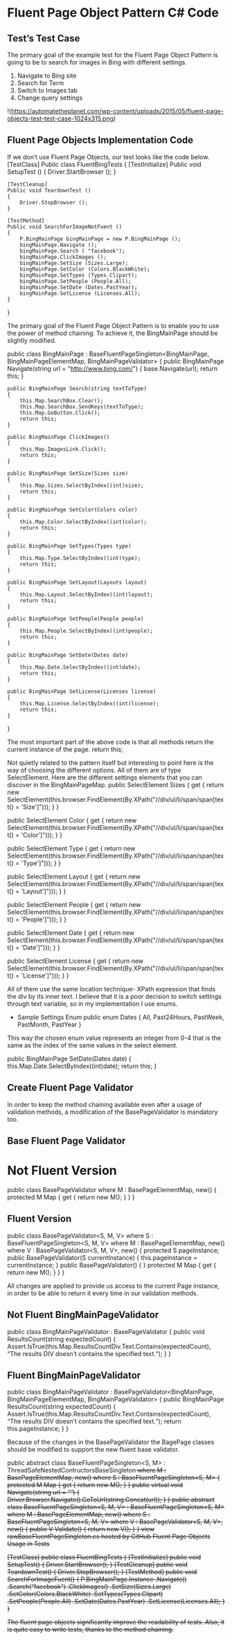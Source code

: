 # Fluent Page Object Pattern C# Code

## Test’s Test Case

The primary goal of the example test for the Fluent Page Object Pattern is going to be to search for images in Bing with different settings.
1. Navigate to Bing site
2. Search for Term
3. Switch to Images tab
4. Change query settings

!(https://automatetheplanet.com/wp-content/uploads/2015/05/fluent-page-objects-test-test-case-1024x315.png)

## Fluent Page Objects Implementation Code

If we don’t use Fluent Page Objects, our test looks like the code below.
[TestClass]
Public class FluentBingTests
{ 
    [TestInitialize]
    Public void SetupTest ()
    {
        Driver.StartBrowser ();
    }

    [TestCleanup]
    Public void TeardownTest ()
    {
        Driver.StopBrowser ();
    }

    [TestMethod]
    Public void SearchForImageNotFuent ()
    {
        P.BingMainPage bingMainPage = new P.BingMainPage ();
        bingMainPage.Navigate ();
        bingMainPage.Search ( "facebook");
        bingMainPage.ClickImages ();
        bingMainPage.SetSize (Sizes.Large);
        bingMainPage.SetColor (Colors.BlackWhite);
        bingMainPage.SetTypes (Types.Clipart);
        bingMainPage.SetPeople (People.All);
        bingMainPage.SetDate (Dates.PastYear);
        bingMainPage.SetLicense (Licenses.All);
    }
}

The primary goal of the Fluent Page Object Pattern is to enable you to use the power of method chaining. To achieve it, the BingMainPage should be slightly modified.

public class BingMainPage : BaseFluentPageSingleton<BingMainPage, BingMainPageElementMap, BingMainPageValidator>
{
    public BingMainPage Navigate(string url = "http://www.bing.com/")
    {
        base.Navigate(url);
        return this;
    }

    public BingMainPage Search(string textToType)
    {
        this.Map.SearchBox.Clear();
        this.Map.SearchBox.SendKeys(textToType);
        this.Map.GoButton.Click();
        return this;
    }

    public BingMainPage ClickImages()
    {
        this.Map.ImagesLink.Click();
        return this;
    }

    public BingMainPage SetSize(Sizes size)
    {
        this.Map.Sizes.SelectByIndex((int)size);
        return this;
    }

    public BingMainPage SetColor(Colors color)
    {
        this.Map.Color.SelectByIndex((int)color);
        return this;
    }

    public BingMainPage SetTypes(Types type)
    {
        this.Map.Type.SelectByIndex((int)type);
        return this;
    }

    public BingMainPage SetLayout(Layouts layout)
    {
        this.Map.Layout.SelectByIndex((int)layout);
        return this;
    }

    public BingMainPage SetPeople(People people)
    {
        this.Map.People.SelectByIndex((int)people);
        return this;
    }

    public BingMainPage SetDate(Dates date)
    {
        this.Map.Date.SelectByIndex((int)date);
        return this;
    }

    public BingMainPage SetLicense(Licenses license)
    {
        this.Map.License.SelectByIndex((int)license);
        return this;
    }
}

The most important part of the above code is that all methods return the current instance of the page.
return this;

Not quietly related to the pattern itself but interesting to point here is the way of choosing the different options. All of them are of type SelectElement. Here are the different settings elements that you can discover in the BingMainPageMap.
public SelectElement Sizes
{
    get
    {
        return new SelectElement(this.browser.FindElement(By.XPath("//div/ul/li/span/span[text() = 'Size']")));
    }
}

public SelectElement Color
{
    get
    {
        return new SelectElement(this.browser.FindElement(By.XPath("//div/ul/li/span/span[text() = 'Color']")));
    }
}

public SelectElement Type
{
    get
    {
        return new SelectElement(this.browser.FindElement(By.XPath("//div/ul/li/span/span[text() = 'Type']")));
    }
}

public SelectElement Layout
{
    get
    {
        return new SelectElement(this.browser.FindElement(By.XPath("//div/ul/li/span/span[text() = 'Layout']")));
    }
}

public SelectElement People
{
    get
    {
        return new SelectElement(this.browser.FindElement(By.XPath("//div/ul/li/span/span[text() = 'People']")));
    }
}

public SelectElement Date
{
    get
    {
        return new SelectElement(this.browser.FindElement(By.XPath("//div/ul/li/span/span[text() = 'Date']")));
    }
}

public SelectElement License
{
    get
    {
        return new SelectElement(this.browser.FindElement(By.XPath("//div/ul/li/span/span[text() = 'License']")));
    }
}

All of them use the same location technique- XPath expression that finds the div by its inner text.
I believe that it is a poor decision to switch settings through text variable, so in my implementation I use enums.
* Sample Settings Enum
public enum Dates
{
All,
Past24Hours,
PastWeek,
PastMonth,
PastYear
}

This way the chosen enum value represents an integer from 0-4 that is the same as the index of the same values in the select element.

public BingMainPage SetDate(Dates date)
{
this.Map.Date.SelectByIndex((int)date);
return this;
}

## Create Fluent Page Validator

In order to keep the method chaining available even after a usage of validation methods, a modification of the BasePageValidator is mandatory too.
## Base Fluent Page Validator
# Not Fluent Version

public class BasePageValidator<M>
where M : BasePageElementMap, new()
{
protected M Map
{
get
{
return new M();
}
}
}

## Fluent Version

public class BasePageValidator<S, M, V>
where S : BaseFluentPageSingleton<S, M, V>
where M : BasePageElementMap, new()
where V : BasePageValidator<S, M, V>, new()
{
protected S pageInstance;
public BasePageValidator(S currentInstance)
{
this.pageInstance = currentInstance;
}
public BasePageValidator()
{
}
protected M Map
{
get
{
return new M();
}
}
}


All changes are applied to provide us access to the current Page instance, in order to be able to return it every time in our validation methods.
## Not Fluent BingMainPageValidator

public class BingMainPageValidator : BasePageValidator<BingMainPageElementMap>
{
public void ResultsCount(string expectedCount)
{
Assert.IsTrue(this.Map.ResultsCountDiv.Text.Contains(expectedCount), “The results DIV doesn’t contains the specified text.“);
}
}

## Fluent BingMainPageValidator

public class BingMainPageValidator : BasePageValidator<BingMainPage, BingMainPageElementMap, BingMainPageValidator>
{
public BingMainPage ResultsCount(string expectedCount)
{
Assert.IsTrue(this.Map.ResultsCountDiv.Text.Contains(expectedCount), “The results DIV doesn’t contains the specified text.“);
return this.pageInstance;
}
}

Because of the changes in the BasePageValidator the BagePage classes should be modified to support the new fluent base validator.

public abstract class BaseFluentPageSingleton<S, M> : ThreadSafeNestedContructorsBaseSingleton<S>
where M : BasePageElementMap, new()
where S : BaseFluentPageSingleton<S, M>
{
protected M Map
{
get
{
return new M();
}
}
public virtual void Navigate(string url = ““)
{
Driver.Browser.Navigate().GoToUrl(string.Concat(url));
}
}
public abstract class BaseFluentPageSingleton<S, M, V> : BaseFluentPageSingleton<S, M>
where M : BasePageElementMap, new()
where S : BaseFluentPageSingleton<S, M, V>
where V : BasePageValidator<S, M, V>, new()
{
public V Validate()
{
return new V();
}
}
view rawBaseFluentPageSingleton.cs hosted by GitHub
Fluent Page Objects Usage in Tests

[TestClass]
public class FluentBingTests
{
[TestInitialize]
public void SetupTest()
{
Driver.StartBrowser();
}
[TestCleanup]
public void TeardownTest()
{
Driver.StopBrowser();
}
[TestMethod]
public void SearchForImageFuent()
{
P.BingMainPage.Instance
.Navigate()
.Search(“facebook“)
.ClickImages()
.SetSize(Sizes.Large)
.SetColor(Colors.BlackWhite)
.SetTypes(Types.Clipart)
.SetPeople(People.All)
.SetDate(Dates.PastYear)
.SetLicense(Licenses.All);
}
}

The fluent page objects significantly improve the readability of tests. Also, it is quite easy to write tests, thanks to the method chaining.

